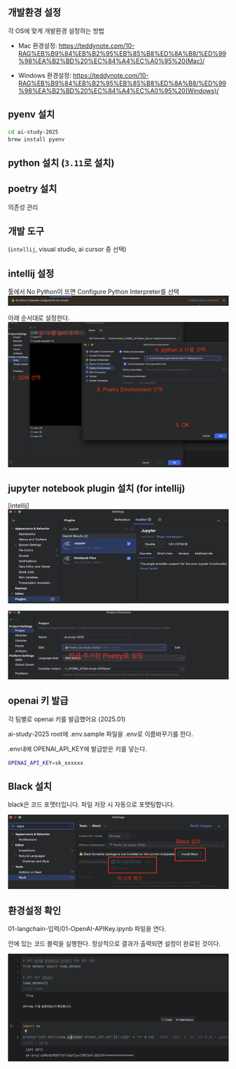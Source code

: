 ## 개발환경 설정
각 OS에 맞게 개발환경 설정하는 방법

- Mac 환경설정: https://teddynote.com/10-RAG%EB%B9%84%EB%B2%95%EB%85%B8%ED%8A%B8/%ED%99%98%EA%B2%BD%20%EC%84%A4%EC%A0%95%20(Mac)/

- Windows 환경설정: https://teddynote.com/10-RAG%EB%B9%84%EB%B2%95%EB%85%B8%ED%8A%B8/%ED%99%98%EA%B2%BD%20%EC%84%A4%EC%A0%95%20(Windows)/


## pyenv 설치
```bash
cd ai-study-2025
brew install pyenv
```

## python 설치 (`3.11`로 설치)

## poetry 설치
의존성 관리

## 개발 도구 
(`intellij`, visual studio, ai cursor 중 선택)


## intellij 설정
툴에서 No Python이 뜨면 Configure Python Interpreter를 선택
![](attachments/Pasted%20image%2020250214080507.png)


아래 순서대로 설정한다.
![](attachments/Pasted%20image%2020250214082135.png)

## jupyter notebook plugin 설치 (for intellij)

[intellij]
![](attachments/Pasted%20image%2020250214072143.png)

![](attachments/Pasted%20image%2020250214082256.png)

## openai 키 발급

각 팀별로 openai 키를 발급했어요 (2025.01)

ai-study-2025 root에 .env.sample 파일을 .env로 이름바꾸기를 한다.

.env내에 OPENAI_API_KEY에 발급받은 키를 넣는다.


```bash
OPENAI_API_KEY=sk_xxxxxx
```

## Black 설치

black은 코드 포맷터입니다. 파일 저장 시 자동으로 포맷팅합니다.

![](attachments/Pasted%20image%2020250220130053.png)


## 환경설정 확인

01-langchain-입력/01-OpenAI-APIKey.ipynb 파일을 연다.

안에 있는 코드 블럭을 실행한다. 정상적으로 결과가 출력되면 설정이 완료된 것이다.

![](attachments/Pasted%20image%2020250220130401.png)
